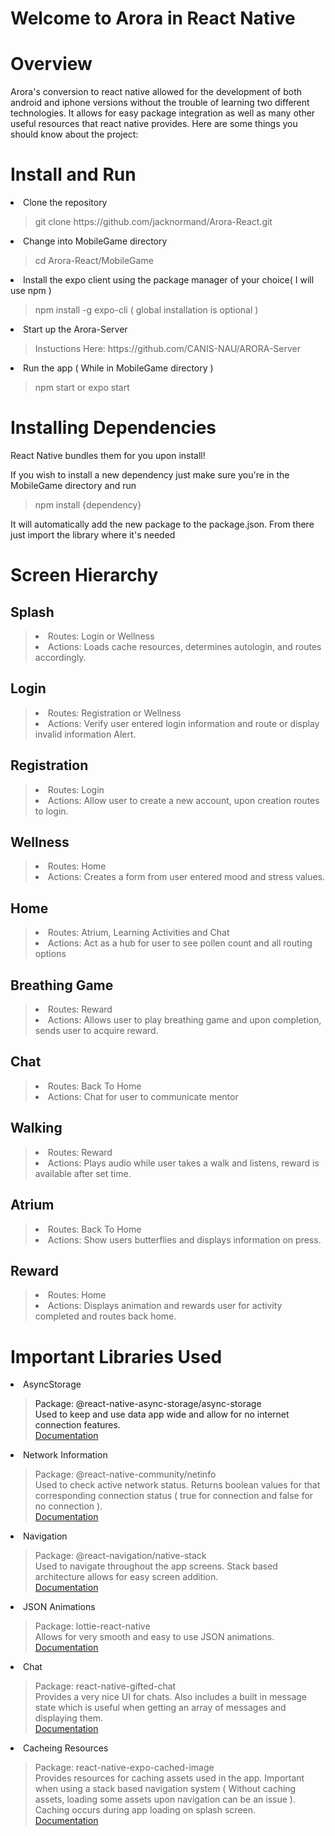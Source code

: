 <h1>Welcome to Arora in React Native</h1>
<div>
  <h1>Overview</h1>
  <p>
    Arora's conversion to react native allowed for the development of both android and iphone versions without the trouble of learning two different technologies. It allows for easy package integration as well as many other useful resources that react native provides. Here are some things you should know about the project:
  </p>
</div>
<div>
  <a id="install-and-run" />
  <h1>Install and Run</h1>
  <li>Clone the repository<br>
    <blockquote>git clone https://github.com/jacknormand/Arora-React.git</blockquote>
  </li>
  <li>Change into MobileGame directory<br>
    <blockquote>cd Arora-React/MobileGame</blockquote>
  </li>
  <li>Install the expo client using the package manager of your choice( I will use npm )<br>
   <blockquote>npm install -g expo-cli ( global installation is optional )</blockquote>
  </li>
  <li>Start up the Arora-Server<br>
    <blockquote>Instuctions Here: https://github.com/CANIS-NAU/ARORA-Server</blockquote>
  </li>
  <li>Run the app ( While in MobileGame directory )<br>
    <blockquote>npm start or expo start</blockquote>
  </li>
</div>
<div>
  <a id="#install-a-dependency" />
  <h1>Installing Dependencies</h1>
  <p>React Native bundles them for you upon install!</p>
  <p>If you wish to install a new dependency just make sure you're in the MobileGame directory and run<br> 
    <blockquote>npm install {dependency}</blockquote> It will automatically add the new package to the package.json. From there just import the library where it's needed </p>
</div>
<div>
  <a id="#screens" />
  <h1>Screen Hierarchy</h1>
    <h2>Splash</h2>
    <blockquote>
      <li>Routes: Login or Wellness</li>
      <li>Actions: Loads cache resources, determines autologin, and routes accordingly.</li>
    </blockquote>
    <h2>Login</h2>
    <blockquote>
      <li>Routes: Registration or Wellness</li>
      <li>Actions: Verify user entered login information and route or display invalid information Alert.</li>
    </blockquote>
    <h2>Registration</h2>
      <blockquote>
        <li>Routes: Login</li>
        <li>Actions: Allow user to create a new account, upon creation routes to login.</li>
      </blockquote>
    <h2>Wellness</h2>
    <blockquote>
      <li>Routes: Home</li>
      <li>Actions: Creates a form from user entered mood and stress values.</li>
    </blockquote>
    <h2>Home</h2>
      <blockquote>
        <li>Routes: Atrium, Learning Activities and Chat</li>
        <li>Actions: Act as a hub for user to see pollen count and all routing options</li>
      </blockquote>
      <h2>Breathing Game</h2>
      <blockquote>
        <li>Routes: Reward</li>
        <li>Actions: Allows user to play breathing game and upon completion, sends user to acquire reward.</li>
      </blockquote>
      <h2>Chat</h2>
      <blockquote>
        <li>Routes: Back To Home</li>
        <li>Actions: Chat for user to communicate mentor</li>
      </blockquote>
      <h2>Walking</h2>
      <blockquote>
        <li>Routes: Reward</li>
        <li>Actions: Plays audio while user takes a walk and listens, reward is available after set time.</li>
      </blockquote>
      <h2>Atrium</h2>
      <blockquote>
        <li>Routes: Back To Home</li>
        <li>Actions: Show users butterflies and displays information on press.</li>
      </blockquote>
      <h2>Reward</h2>
      <blockquote>
        <li>Routes: Home</li>
        <li>Actions: Displays animation and rewards user for activity completed and routes back home.</li>
      </blockquote>
</div>
<div>
  <a id="#packages" />
  <h1>Important Libraries Used</h1>
  <li>AsyncStorage<br>
    <blockquote>
      Package: @react-native-async-storage/async-storage<br> Used to keep and use data app wide and allow for no internet connection features.<br>
      <a href="https://react-native-async-storage.github.io/async-storage/docs/usage">Documentation</a>
    </blockquote>
  </li>
  <li>Network Information<br>
    <blockquote>Package: @react-native-community/netinfo<br> Used to check active network status. Returns boolean values for that corresponding connection status ( true for connection and false for no connection ).<br>
    <a href="https://www.npmjs.com/package/@react-native-community/netinfo">Documentation</a>
   </blockquote>
  </li>
  <li>Navigation<br>
    <blockquote>Package: @react-navigation/native-stack<br> Used to navigate throughout the app screens. Stack based architecture allows for easy screen addition.<br>
    <a href="https://reactnavigation.org/docs/stack-navigator/">Documentation</a>
    </blockquote>
  </li>
  <li>JSON Animations<br>
    <blockquote>Package: lottie-react-native<br> Allows for very smooth and easy to use JSON animations.<br>
    <a href="https://github.com/lottie-react-native/lottie-react-native">Documentation</a>
    </blockquote>
  </li>
  <li>Chat<br>
    <blockquote>Package: react-native-gifted-chat<br> Provides a very nice UI for chats. Also includes a built in message state which is useful when getting an array of messages and displaying them.<br>
    <a href="https://github.com/FaridSafi/react-native-gifted-chat">Documentation</a>
    </blockquote>
  </li>
  <li>Cacheing Resources<br>
    <blockquote>Package: react-native-expo-cached-image<br> Provides resources for caching assets used in the app. Important when using a stack based navigation system ( Without caching assets, loading some assets upon navigation can be an issue ). Caching occurs during app loading on splash screen.<br>
    <a href="https://www.npmjs.com/package/react-native-expo-cached-image">Documentation</a>
    </blockquote>
  </li>
</div>
